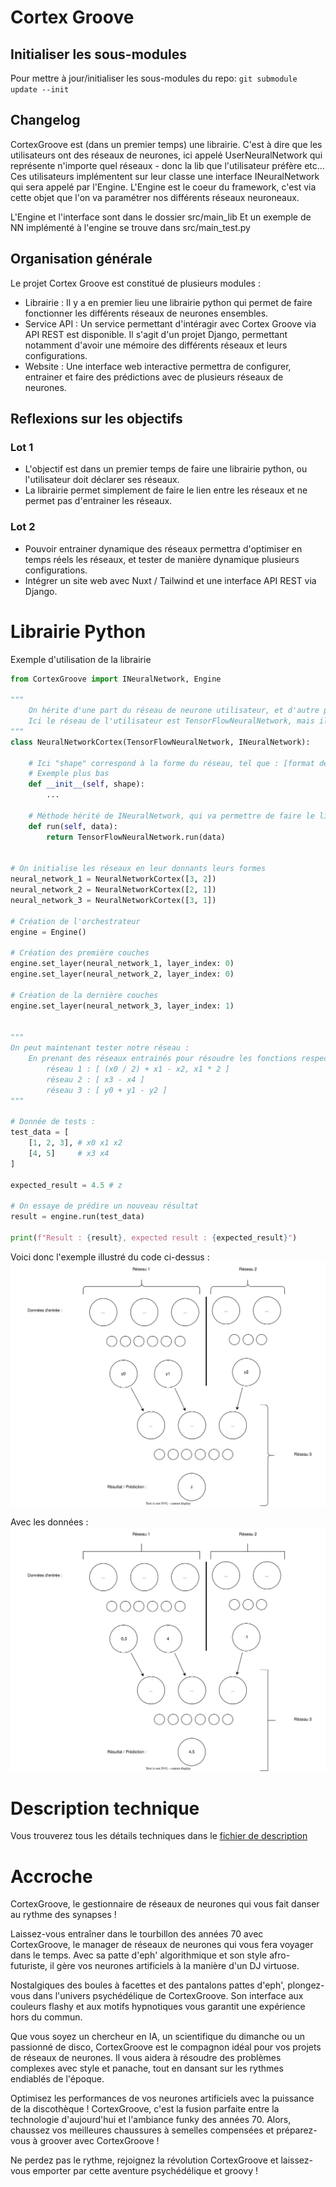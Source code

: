 # Cortex Groove

## Initialiser les sous-modules
Pour mettre à jour/initialiser les sous-modules du repo: ```git submodule update --init```

## Changelog
CortexGroove est (dans un premier temps) une librairie.
C'est à dire que les utilisateurs ont des réseaux de neurones, ici appelé UserNeuralNetwork qui représente n'importe quel réseaux - donc la lib que l'utilisateur préfère etc...
Ces utilisateurs implémentent sur leur classe une interface INeuralNetwork qui sera appelé par l'Engine.
L'Engine est le coeur du framework, c'est via cette objet que l'on va paramétrer nos différents réseaux neuroneaux.

L'Engine et l'interface sont dans le dossier src/main_lib
Et un exemple de NN implémenté à l'engine se trouve dans src/main_test.py

## Organisation générale
Le projet Cortex Groove est constitué de plusieurs modules :
 - Librairie :
    Il y a en premier lieu une librairie python qui permet de faire fonctionner les différents réseaux de neurones ensembles.
 - Service API :
    Un service permettant d'intéragir avec Cortex Groove via API REST est disponible. Il s'agit d'un projet Django, 
    permettant notamment d'avoir une mémoire des différents réseaux et leurs configurations.
 - Website :
    Une interface web interactive permettra de configurer, entrainer et faire des prédictions avec de plusieurs réseaux de neurones.

## Reflexions sur les objectifs

### Lot 1

 - L'objectif est dans un premier temps de faire une librairie python, ou l'utilisateur doit déclarer ses réseaux.
 - La librairie permet simplement de faire le lien entre les réseaux et ne permet pas d'entrainer les réseaux.

### Lot 2

 - Pouvoir entrainer dynamique des réseaux permettra d'optimiser en temps réels les réseaux, et tester de manière dynamique plusieurs configurations.
 - Intégrer un site web avec Nuxt / Tailwind et une interface API REST via Django.

# Librairie Python
Exemple d'utilisation de la librairie 
```python
from CortexGroove import INeuralNetwork, Engine

"""
    On hérite d'une part du réseau de neurone utilisateur, et d'autre part de l'interface de CortexGroove
    Ici le réseau de l'utilisateur est TensorFlowNeuralNetwork, mais il peut s'agir de n'importe quel réseau de neurone.
"""
class NeuralNetworkCortex(TensorFlowNeuralNetwork, INeuralNetwork):
    
    # Ici "shape" correspond à la forme du réseau, tel que : [format de donnée en entrée, format de donnée en sortie]
    # Exemple plus bas
    def __init__(self, shape):
        ...

    # Méthode hérité de INeuralNetwork, qui va permettre de faire le lien entre CortexGroove et le réseau utilisateur
    def run(self, data):
        return TensorFlowNeuralNetwork.run(data)


# On initialise les réseaux en leur donnants leurs formes
neural_network_1 = NeuralNetworkCortex([3, 2])
neural_network_2 = NeuralNetworkCortex([2, 1])
neural_network_3 = NeuralNetworkCortex([3, 1])

# Création de l'orchestrateur
engine = Engine()

# Création des première couches
engine.set_layer(neural_network_1, layer_index: 0)
engine.set_layer(neural_network_2, layer_index: 0)

# Création de la dernière couches
engine.set_layer(neural_network_3, layer_index: 1)


"""
On peut maintenant tester notre réseau :
    En prenant des réseaux entrainés pour résoudre les fonctions respectives suivante :
        réseau 1 : [ (x0 / 2) + x1 - x2, x1 * 2 ]
        réseau 2 : [ x3 - x4 ]
        réseau 3 : [ y0 + y1 - y2 ]
"""

# Donnée de tests :
test_data = [
    [1, 2, 3], # x0 x1 x2
    [4, 5]     # x3 x4
]

expected_result = 4.5 # z

# On essaye de prédire un nouveau résultat
result = engine.run(test_data)

print(f"Result : {result}, expected result : {expected_result}")
```

Voici donc l'exemple illustré du code ci-dessus :
![SVG Image](./documentation/Example_Diagram.svg)

Avec les données :
![SVG Image](./documentation/Example_Diagram_withData.svg)

# Description technique

Vous trouverez tous les détails techniques dans le [fichier de description](./documentation/Description%20technique.md)
# Accroche

CortexGroove, le gestionnaire de réseaux de neurones qui vous fait danser au rythme des synapses !

Laissez-vous entraîner dans le tourbillon des années 70 avec CortexGroove, le manager de réseaux de neurones qui vous fera voyager dans le temps. Avec sa patte d'eph' algorithmique et son style afro-futuriste, il gère vos neurones artificiels à la manière d'un DJ virtuose.

Nostalgiques des boules à facettes et des pantalons pattes d'eph', plongez-vous dans l'univers psychédélique de CortexGroove. Son interface aux couleurs flashy et aux motifs hypnotiques vous garantit une expérience hors du commun.

Que vous soyez un chercheur en IA, un scientifique du dimanche ou un passionné de disco, CortexGroove est le compagnon idéal pour vos projets de réseaux de neurones. Il vous aidera à résoudre des problèmes complexes avec style et panache, tout en dansant sur les rythmes endiablés de l'époque.

Optimisez les performances de vos neurones artificiels avec la puissance de la discothèque ! CortexGroove, c'est la fusion parfaite entre la technologie d'aujourd'hui et l'ambiance funky des années 70. Alors, chaussez vos meilleures chaussures à semelles compensées et préparez-vous à groover avec CortexGroove !

Ne perdez pas le rythme, rejoignez la révolution CortexGroove et laissez-vous emporter par cette aventure psychédélique et groovy !

